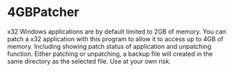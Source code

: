 # 4GBPatcher

x32 Windows applications are by default limited to 2GB of memory. You can patch a x32 application with this program to allow it to access up to 4GB of memory.
Including showing patch status of application and unpatching function. Either patching or unpatching, a backup file will created in the same directory as the
selected file. Use at your own risk.
